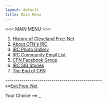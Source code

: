 ```yaml
---
layout: default
title: Main Menu
---
```


<script>
	$(document).keypress(function(event) {
		if (event.which == 49) { // 1
			$(location).attr('href', '/history.html');
		} else if (event.which == 50) { // 2
			$(location).attr('href', '/irc.html');
		} else if (event.which == 51) { // 3
			$(location).attr('href', '/gallery');
		} else if (event.which == 52) { // 4
			$(location).attr('href', '/list.html');
		} else if (event.which == 53) { // 5
			$(location).attr('href', 'https://www.facebook.com/home.php?sk=group_20175661233');
		} else if (event.which == 54) { // 6
			$(location).attr('href', '/stories');
		} else if (event.which == 55) { // 7
			$(location).attr('href', '/end_announce.html');
		} else if (event.which == 120) { // x
			$(location).attr('href', '/');
		}
	});
</script>

<<< MAIN MENU >>>

1. [History of Cleveland Free-Net](history.html)
2. [About CFN's IRC](irc.html)
3. [IRC Photo Gallery](gallery)
4. [IRC Community Email List](list.html)
5. [CFN Facebook Group](https://www.facebook.com/home.php?sk=group_20175661233)
6. [IRC SIG Stories](stories)
7. [The End of CFN](end_announce.html)

------------------------------------------------<br />
x=[Exit Free-Net](/)

Your Choice ==> _

